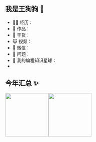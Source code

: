 ## 我是王狗狗 🐶

- 👨‍💻 经历：
- 🏡 作品：
- 🌱 干货：
- 😺 视频：
- 💬 微信：
- 🤔 问题：
- 👭 我的编程知识星球：
- 
## 今年汇总 ✨

<img align="" height="137px" src="https://github-readme-stats.vercel.app/api?username=stupidur&hide_title=true&hide_border=true&show_icons=true&include_all_commits=true&line_height=21&bg_color=0,EC6C6C,FFD479,FFFC79,73FA79&theme=graywhite&locale=cn" /><img align="" height="137px" src="https://github-readme-stats.vercel.app/api/top-langs/?username=stupidur&hide_title=true&hide_border=true&layout=compact&bg_color=0,73FA79,73FDFF,D783FF&theme=graywhite&locale=cn" />


